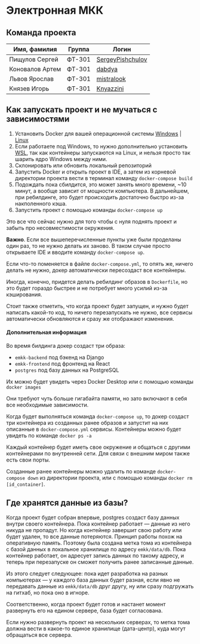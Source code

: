 # Электронная МКК

## Команда проекта

Имя, фамилия  | Группа | Логин
--- | --- | --- |
Пищулов Сергей | ФТ-301 | <a href=https://github.com/SergeyPishchulov>SergeyPishchulov</a>
Коновалов Артем | ФТ-301 | <a href=https://github.com/dabdya>dabdya</a>
Львов Ярослав | ФТ-301 | <a href=https://github.com/mistralook>mistralook</a>
Князев Игорь | ФТ-301 | <a href=https://github.com/Knyazzini>Knyazzini</a>


## Как запускать проект и не мучаться с зависимостями

1. Установить Docker для вашей операционной системы <a href=https://docs.docker.com/desktop/windows/install/>Windows</a> | <a href=https://docs.docker.com/engine/install/>Linux</a>
2. Если работаете под Windows, то нужно дополнительно установить <a href=https://docs.microsoft.com/en-us/windows/wsl/install>WSL</a>, так как контейнеры запускаются на Linux, и нельзя просто так шарить ядро Windows между ними.
3. Склонировать или обновить локальный репозиторий
4. Запустить Docker и открыть проект в IDE, а затем из корневой директории проекта вести в терминал команду ```docker-compose build```
5. Подождать пока сбилдится, это может занять много времени, ~10 минут, а вообще зависит от мощности компьютера. В дальнейшем, при ребилдинге, это будет происходить достаточно быстро из-за накполенного кэша.
6. Запустить проект с помощью команды ```docker-compose up```

Это все что сейчас нужно для того чтобы с нуля поднять проект и забыть про несовместимости окружения.

**Важно**. Если все вышеперечисленные пункты уже были проделаны один раз, то не нужно делать их заново.
В таком случае просто открываете IDE и вводите команду ```docker-compose up```.

Если что-то поменяется в файле ```docker-compose.yml```, то опять же, ничего делать не нужно, докер автоматически пересоздаст
все контейнеры.

Иногда, конечно, придется делать ребилдинг образов в ```Dockerfile```, но это будет гораздо быстрее и не потребует много усилий
из-за кэширования.

Стоит также отметить, что когда проект будет запущен, и нужно будет написать какой-то код,
то ничего перезапускать не нужно, все сервисы автоматически обновляются и сразу же отображают изменения.

#### Дополнительная информация

Во время билдинга докер создаст три образа:
* ```emkk-backend``` под бэкенд на Django
* ```emkk-frontend``` под фронтенд на React
* ```postgres``` под базу данных на PostgreSQL

Их можно будет увидеть через Docker Desktop или с помощью команды ```docker images```

Они требуют чуть больше гигабайта памяти, но зато включают в себя все необходимые зависимости.

Когда будет выполняться команда ```docker-compose up```, то докер создаст три контейнера из созданных ранее образов
и запустит на них описанные в ```docker-compose.yml``` сервисы. Контейнеры можно будет увидеть по команде ```docker ps -a```

Каждый контейнер будет иметь свое окружение и общаться с другими контейнерами по внутренней сети.
Для связи с внешним миром также есть свои порты.

Созданные ранее контейнеры можно удалить по команде ```docker-compose down``` из директории проекта, или
с помощью команды ```docker rm [id_container]```.

## Где хранятся данные из базы?

Когда проект будет собран впервые, postgres создаст базу данных внутри своего контейнера.
Пока контейнер работает — данные из него никуда не пропадут. Но когда контейнер завершит свою
работу или будет удален, то все данные потеряются. Принцип работы похож на оперативную память. 
Поэтому была создана метка тома из контейнера с базой данных 
в локальное хранилище по адресу ```emkk/data/db```. Пока контейнер работает, он адресует запись данных по такому адресу, 
и теперь при перезапуске он сможет получить ранее записанные данные.

Из этого следует следующее: пока идет разработка на разных компьютерах — у каждого база данных будет разная, если
явно не передавать данные из ```emkk/data/db``` друг другу, ну или сразу подгружать на гитхаб, но пока оно в игноре.

Соответственно, когда проект будет готов и настанет момент развернуть его на едином сервере, база будет согласована. 

Если нужно развернуть проект на нескольких серверах, то метка тома должна вести в какое-то единое хранилище (дата-центр), куда
могут обращаться все сервера.